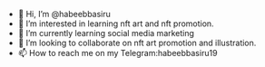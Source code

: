 - 👋 Hi, I’m @habeebbasiru
- 👀 I’m interested in learning nft art and nft promotion.
- 🌱 I’m currently learning social media marketing
- 💞️ I’m looking to collaborate on nft art promotion and illustration.
- 📫 How to reach me on my Telegram:habeebbasiru19

<!---
habeebbasiru/habeebbasiru is a ✨ special ✨ repository because its `README.md` (this file) appears on your GitHub profile.
You can click the Preview link to take a look at your changes.
--->
